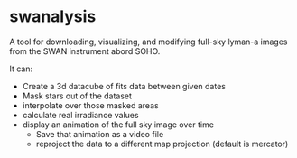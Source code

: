 # swanalysis

A tool for downloading, visualizing, and modifying full-sky lyman-a images from the SWAN instrument abord SOHO.

It can:
   - Create a 3d datacube of fits data between given dates
   - Mask stars out of the dataset
   - interpolate over those masked areas
   - calculate real irradiance values
   - display an animation of the full sky image over time
     + Save that animation as a video file
     + reproject the data to a different map projection (default is mercator)
